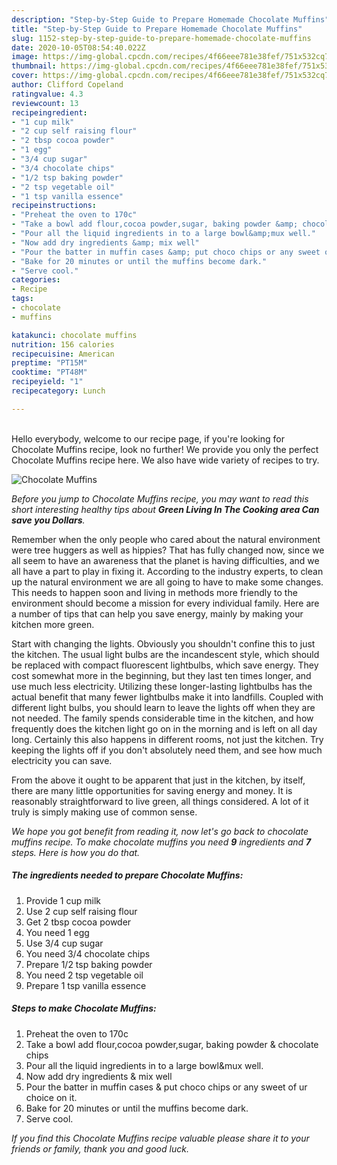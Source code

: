 ```yaml
---
description: "Step-by-Step Guide to Prepare Homemade Chocolate Muffins"
title: "Step-by-Step Guide to Prepare Homemade Chocolate Muffins"
slug: 1152-step-by-step-guide-to-prepare-homemade-chocolate-muffins
date: 2020-10-05T08:54:40.022Z
image: https://img-global.cpcdn.com/recipes/4f66eee781e38fef/751x532cq70/chocolate-muffins-recipe-main-photo.jpg
thumbnail: https://img-global.cpcdn.com/recipes/4f66eee781e38fef/751x532cq70/chocolate-muffins-recipe-main-photo.jpg
cover: https://img-global.cpcdn.com/recipes/4f66eee781e38fef/751x532cq70/chocolate-muffins-recipe-main-photo.jpg
author: Clifford Copeland
ratingvalue: 4.3
reviewcount: 13
recipeingredient:
- "1 cup milk"
- "2 cup self raising flour"
- "2 tbsp cocoa powder"
- "1 egg"
- "3/4 cup sugar"
- "3/4 chocolate chips"
- "1/2 tsp baking powder"
- "2 tsp vegetable oil"
- "1 tsp vanilla essence"
recipeinstructions:
- "Preheat the oven to 170c"
- "Take a bowl add flour,cocoa powder,sugar, baking powder &amp; chocolate chips"
- "Pour all the liquid ingredients in to a large bowl&amp;mux well."
- "Now add dry ingredients &amp; mix well"
- "Pour the batter in muffin cases &amp; put choco chips or any sweet of ur choice on it."
- "Bake for 20 minutes or until the muffins become dark."
- "Serve cool."
categories:
- Recipe
tags:
- chocolate
- muffins

katakunci: chocolate muffins 
nutrition: 156 calories
recipecuisine: American
preptime: "PT15M"
cooktime: "PT48M"
recipeyield: "1"
recipecategory: Lunch

---
```

<br>
Hello everybody, welcome to our recipe page, if you're looking for Chocolate Muffins recipe, look no further! We provide you only the perfect Chocolate Muffins recipe here. We also have wide variety of recipes to try.
<br>


![Chocolate Muffins](https://img-global.cpcdn.com/recipes/4f66eee781e38fef/751x532cq70/chocolate-muffins-recipe-main-photo.jpg)

<i>Before you jump to Chocolate Muffins recipe, you may want to read this short interesting healthy tips about 
<strong>Green Living In The Cooking area Can save you Dollars</strong>.</i>
</br>

Remember when the only people who cared about the natural environment were tree huggers as well as hippies? That has fully changed now, since we all seem to have an awareness that the planet is having difficulties, and we all have a part to play in fixing it. According to the industry experts, to clean up the natural environment we are all going to have to make some changes. This needs to happen soon and living in methods more friendly to the environment should become a mission for every individual family. Here are a number of tips that can help you save energy, mainly by making your kitchen more green.

Start with changing the lights. Obviously you shouldn't confine this to just the kitchen. The usual light bulbs are the incandescent style, which should be replaced with compact fluorescent lightbulbs, which save energy. They cost somewhat more in the beginning, but they last ten times longer, and use much less electricity. Utilizing these longer-lasting lightbulbs has the actual benefit that many fewer lightbulbs make it into landfills. Coupled with different light bulbs, you should learn to leave the lights off when they are not needed. The family spends considerable time in the kitchen, and how frequently does the kitchen light go on in the morning and is left on all day long. Certainly this also happens in different rooms, not just the kitchen. Try keeping the lights off if you don't absolutely need them, and see how much electricity you can save.

From the above it ought to be apparent that just in the kitchen, by itself, there are many little opportunities for saving energy and money. It is reasonably straightforward to live green, all things considered. A lot of it truly is simply making use of common sense.


<i>We hope you got benefit from reading it, now let's go back to chocolate muffins recipe. To make chocolate muffins you need <strong>9</strong> ingredients and <strong>7</strong> steps. Here is how you do that.
</i>

##### The ingredients needed to prepare Chocolate Muffins:

1. Provide 1 cup milk
1. Use 2 cup self raising flour
1. Get 2 tbsp cocoa powder
1. You need 1 egg
1. Use 3/4 cup sugar
1. You need 3/4 chocolate chips
1. Prepare 1/2 tsp baking powder
1. You need 2 tsp vegetable oil
1. Prepare 1 tsp vanilla essence


##### Steps to make Chocolate Muffins:

1. Preheat the oven to 170c
1. Take a bowl add flour,cocoa powder,sugar, baking powder &amp; chocolate chips
1. Pour all the liquid ingredients in to a large bowl&amp;mux well.
1. Now add dry ingredients &amp; mix well
1. Pour the batter in muffin cases &amp; put choco chips or any sweet of ur choice on it.
1. Bake for 20 minutes or until the muffins become dark.
1. Serve cool.


<i>If you find this Chocolate Muffins recipe valuable please share it to your friends or family, thank you and good luck.</i>
